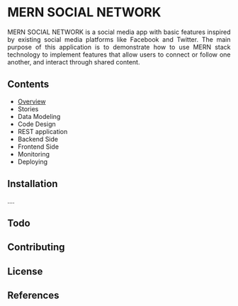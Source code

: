 # MERN SOCIAL NETWORK

<p align="justify">
MERN SOCIAL NETWORK is a social media app with basic features inspired by existing social media platforms like Facebook and Twitter. The main purpose of this application is to demonstrate how to use MERN stack technology to implement features that allow users to connect or follow one another, and interact through shared content.
</p>

## Contents

* [Overview](https://github.com/gusrylmubarok/mern-social-network)
* Stories
* Data Modeling
* Code Design
* REST application
* Backend Side
* Frontend Side
* Monitoring
* Deploying


## Installation

....

## Todo

## Contributing

## License

## References